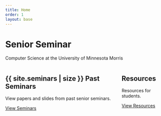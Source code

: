 ```yaml
---
title: Home
order: 1
layout: base
---
```


<div class="jumbotron">
<div class="container">
  <h1>Senior Seminar</h1>
  <p>Computer Science at the University of Minnesota Morris</p>
</div>
</div>

<div class="container about-that">
<div class="columns">
  <div class="one-half column">
    <h2>{{ site.seminars | size }} Past Seminars</h2>
    <p>View papers and slides from past senior seminars.</p>
    <a href="{{ "/seminars/" | relative_url }}" class="btn btn-outline" role="button">View Seminars</a>
  </div>
  <div class="one-half column">
    <h2>Resources</h2>
    <p>Resources for students.</p>
    <a href="{{ "/resources/" | relative_url }}" class="btn btn-outline" role="button">View Resources</a>
  </div>
</div>
</div>

<span class="octicon octicon-tools"></span>
